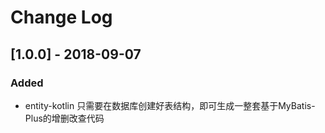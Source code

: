# Change Log

## [1.0.0] - 2018-09-07
### Added

- entity-kotlin 只需要在数据库创建好表结构，即可生成一整套基于MyBatis-Plus的增删改查代码

